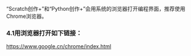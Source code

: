 “Scratch创作+”和“Python创作+”会用系统的浏览器打开编程界面，推荐使用Chrome浏览器。

### 4.1用浏览器打开如下链接：

https://www.google.cn/chrome/index.html
